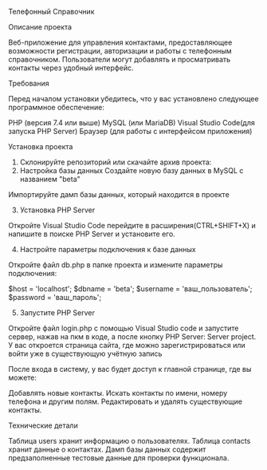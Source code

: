 Телефонный Справочник

Описание проекта

Веб-приложение для управления контактами, предоставляющее возможности регистрации, авторизации и работы с телефонным справочником. Пользователи могут добавлять и просматривать контакты через удобный интерфейс.

Требования

Перед началом установки убедитесь, что у вас установлено следующее программное обеспечение:

PHP (версия 7.4 или выше)
MySQL (или MariaDB)
Visual Studio Code(для запуска PHP Server)
Браузер (для работы с интерфейсом приложения)

Установка проекта

1. Склонируйте репозиторий или скачайте архив проекта:
2. Настройка базы данных
Создайте новую базу данных в MySQL с названием "beta"

Импортируйте дамп базы данных, который находится в проекте

3. Установка PHP Server

Откройте Visual Studio Code перейдите в расширения(CTRL+SHIFT+X) и напишите в поиске PHP Server и установите его.

4. Настройте параметры подключения к базе данных

Откройте файл db.php в папке проекта и измените параметры подключения:

$host = 'localhost';
$dbname = 'beta';
$username = 'ваш_пользователь';
$password = 'ваш_пароль';

5. Запустите PHP Server


Откройте файл login.php с помощью Visual Studio code и запустите сервер, нажав на пкм в коде, а после кнопку PHP Server: Server project. У вас откроется страница сайта, где можно зарегистрироваться или войти уже в существующую учётную запись

После входа в систему, у вас будет доступ к главной странице, где вы можете:

Добавлять новые контакты.
Искать контакты по имени, номеру телефона и другим полям.
Редактировать и удалять существующие контакты.

Технические детали

Таблица users хранит информацию о пользователях.
Таблица contacts хранит данные о контактах.
Дамп базы данных содержит предзаполненные тестовые данные для проверки функционала.
